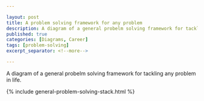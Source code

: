 ```yaml
---

layout: post
title: A problem solving framework for any problem
description: A diagram of a general probelm solving framework for tackling any problem in life.
published: true
categories: [Diagrams, Career]
tags: [problem-solving]
excerpt_separator: <!--more-->

---
```


A diagram of a general probelm solving framework for tackling any problem in life.


<!--more-->

{% include general-problem-solving-stack.html %}